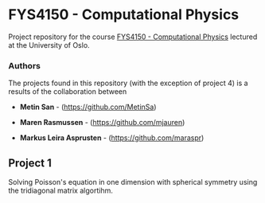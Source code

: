 # FYS4150 - Computational Physics
Project repository for the course [FYS4150 - Computational Physics](http://www.uio.no/studier/emner/matnat/fys/FYS3150/h18/index.html) lectured at the University of Oslo. 

### Authors
The projects found in this repository (with the exception of project 4) is a results of the collaboration between

* **Metin San** - (https://github.com/MetinSa)

* **Maren Rasmussen** - (https://github.com/mjauren)

* **Markus Leira Asprusten** - (https://github.com/maraspr)

## Project 1
Solving Poisson's equation in one dimension with spherical symmetry using the tridiagonal matrix algortihm.

